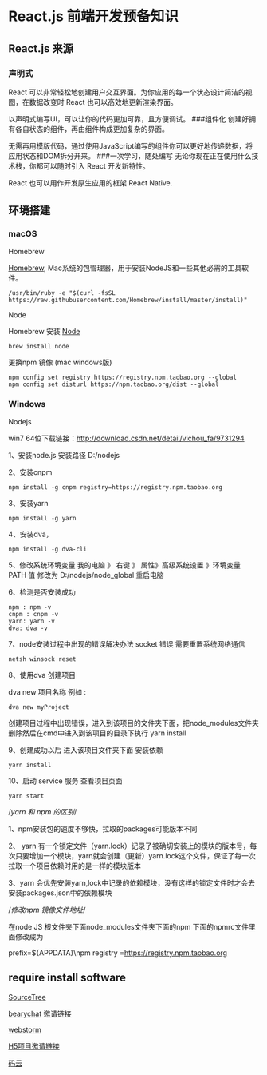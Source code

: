 # React.js 前端开发预备知识
## React.js 来源
### 声明式
React 可以非常轻松地创建用户交互界面。为你应用的每一个状态设计简洁的视图，在数据改变时 React 也可以高效地更新渲染界面。

以声明式编写UI，可以让你的代码更加可靠，且方便调试。
###组件化
创建好拥有各自状态的组件，再由组件构成更加复杂的界面。

无需再用模版代码，通过使用JavaScript编写的组件你可以更好地传递数据，将应用状态和DOM拆分开来。
###一次学习，随处编写
无论你现在正在使用什么技术栈，你都可以随时引入 React 开发新特性。

React 也可以用作开发原生应用的框架 React Native.

## 环境搭建
### macOS

Homebrew

[Homebrew](https://brew.sh/), Mac系统的包管理器，用于安装NodeJS和一些其他必需的工具软件。
```
/usr/bin/ruby -e "$(curl -fsSL https://raw.githubusercontent.com/Homebrew/install/master/install)"
```

Node

Homebrew 安装 [Node](https://nodejs.org)

```
brew install node
```

更换npm 镜像 (mac windows版)
```
npm config set registry https://registry.npm.taobao.org --global
npm config set disturl https://npm.taobao.org/dist --global
```

### Windows
Nodejs

win7  64位下载链接：http://download.csdn.net/detail/vichou_fa/9731294


1、安装node.js 安装路径 D:/nodejs

2、安装cnpm 
```
npm install -g cnpm registry=https://registry.npm.taobao.org
```

3、安装yarn 
```
npm install -g yarn
```

4、安装dva，
```
npm install -g dva-cli
```

5、修改系统环境变量 
我的电脑 》 右键 》 属性》高级系统设置 》环境变量
PATH 值 修改为 D:/nodejs/node_global
重启电脑

6、检测是否安装成功
```
npm : npm -v
cnpm : cnpm -v
yarn: yarn -v
dva: dva -v
```

7、node安装过程中出现的错误解决办法
socket 错误
需要重置系统网络通信

```
netsh winsock reset
```

8、使用dva 创建项目

dva new 项目名称 例如 :

```
dva new myProject
```

创建项目过程中出现错误，进入到该项目的文件夹下面，把node_modules文件夹删除然后在cmd中进入到该项目的目录下执行 yarn install

9、创建成功以后 进入该项目文件夹下面 安装依赖

```
yarn install
```

10、启动 service 服务 查看项目页面

```
yarn start
```

/*yarn 和 npm 的区别*/

1、npm安装包的速度不够快，拉取的packages可能版本不同

2、 yarn 有一个锁定文件（yarn.lock）记录了被确切安装上的模块的版本号，每次只要增加一个模块，yarn就会创建（更新）yarn.lock这个文件，保证了每一次拉取一个项目依赖时用的是一样的模块版本

3、yarn 会优先安装yarn,lock中记录的依赖模块，没有这样的锁定文件时才会去安装packages.json中的依赖模块

/*修改npm 镜像文件地址*/

在node JS 根文件夹下面node_modules文件夹下面的npm 下面的npmrc文件里面修改成为

prefix=${APPDATA}\npm
registry =https://registry.npm.taobao.org

## require install software

[SourceTree](https://www.sourcetreeapp.com/)

[bearychat](https://bearychat.com/) [邀请链接](https://ylyj.bearychat.com/apply)

[webstorm](https://www.jetbrains.com/webstorm/)

[H5项目邀请链接](http://gitee.com/josin/YLYJ-YDB-H5/invite?invite_id=1514170385&inviter=josin&level=developer&secret_key=2a1a88019214533cb417442a5fc59fd5)


[码云](https://gitee.com)



